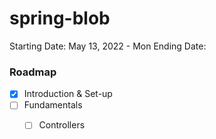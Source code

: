 # spring-blob


Starting Date: May 13, 2022 - Mon
Ending Date:



### Roadmap
* [X] Introduction & Set-up
* [ ] Fundamentals
    * [ ] Controllers


